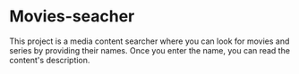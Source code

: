 # Movies-seacher
This project is a media content searcher where you can look for movies and series by providing their names. Once you enter the name, you can read the content's description.
